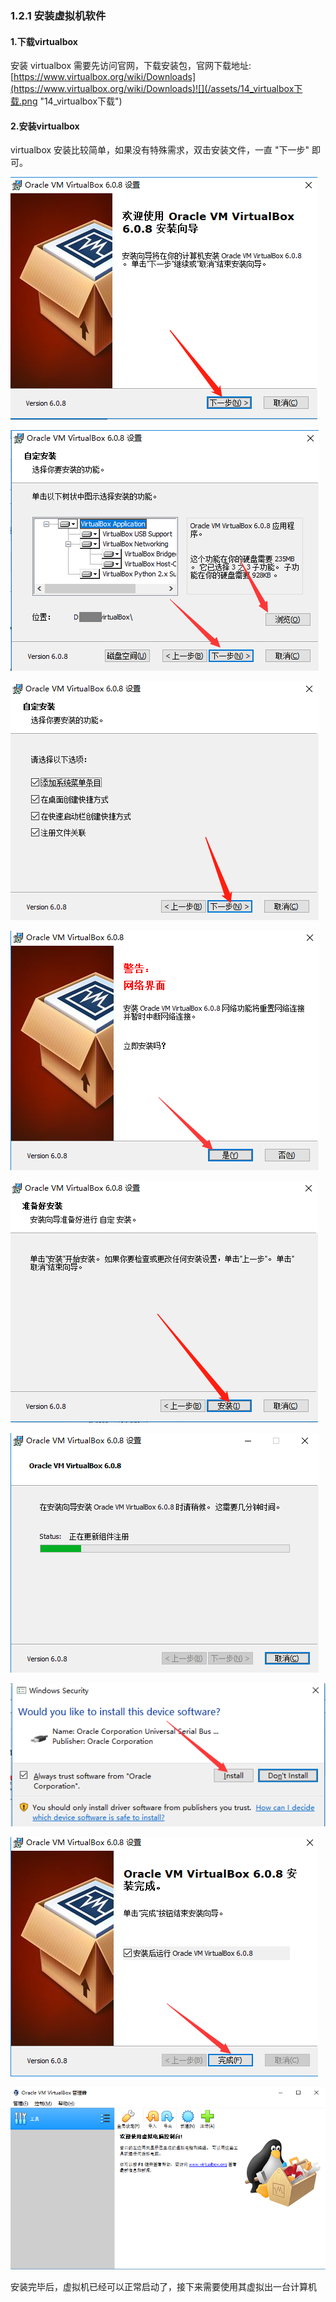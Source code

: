 ### 1.2.1 安装虚拟机软件

#### 1.下载virtualbox

安装 virtualbox 需要先访问官网，下载安装包，官网下载地址:[https://www.virtualbox.org/wiki/Downloads](https://www.virtualbox.org/wiki/Downloads)![](/assets/14_virtualbox下载.png "14\_virtualbox下载")

#### 2.安装virtualbox

virtualbox 安装比较简单，如果没有特殊需求，双击安装文件，一直 "下一步" 即可。

![](/assets/15_VB安装1.png "15\_VB安装1")

![](/assets/16_VB安装2.png "16\_VB安装1")

![](/assets/17_VB安装3.png "17\_VB安装3")

![](/assets/18_VB安装4.png "18\_VB安装4")

![](/assets/19_VB安装5.png "19\_VB安装5")

![](/assets/20_VB安装6.png "20\_VB安装6")

![](/assets/21_VB安装7.png "21\_VB安装7")

![](/assets/22_VB安装8.png "22\_VB安装8")

![](/assets/23_VB安装9.png "23\_VB安装9")

安装完毕后，虚拟机已经可以正常启动了，接下来需要使用其虚拟出一台计算机

